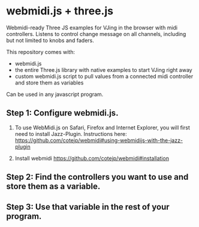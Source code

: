 # webmidi.js + three.js
Webmidi-ready Three JS examples for VJing in the browser with midi controllers.
Listens to control change message on all channels, including but not limited to knobs and faders.

This repository comes with:
* webmidi.js
* the entire Three.js library with native examples to start VJing right away
* custom webmidi.js script to pull values from a connected midi controller and store them as variables

Can be used in any javascript program. 

## Step 1: Configure webmidi.js.
1. To use WebMidi.js on Safari, Firefox and Internet Explorer, you will first need to install Jazz-Plugin. Instructions here: https://github.com/cotejp/webmidi#using-webmidijs-with-the-jazz-plugin

2. Install webmidi https://github.com/cotejp/webmidi#installation

## Step 2: Find the controllers you want to use and store them as a variable.

## Step 3: Use that variable in the rest of your program.


